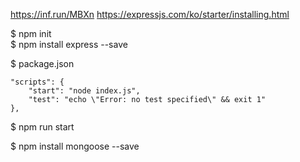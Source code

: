 https://inf.run/MBXn
https://expressjs.com/ko/starter/installing.html

$ npm init  
$ npm install express --save  

$ package.json  
```
"scripts": {
    "start": "node index.js",
    "test": "echo \"Error: no test specified\" && exit 1"
},
```
$ npm run start  

$ npm install mongoose --save

